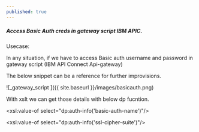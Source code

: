 ```yaml
---
published: true
---
```

##### Access Basic Auth creds in gateway script IBM APIC.

Usecase:

In any situation, if we have to access Basic auth username and password in gateway script (IBM API Connect  Api-gateway)

The below snippet can be a reference for further improvisions.

![_gateway_script ]({{ site.baseurl }}/images/basicauth.png)


With xslt we can get those details with below dp fucntion.

<xsl:value-of select="dp:auth-info('basic-auth-name')"/>


<xsl:value-of select="dp:auth-info('ssl-cipher-suite')"/>
